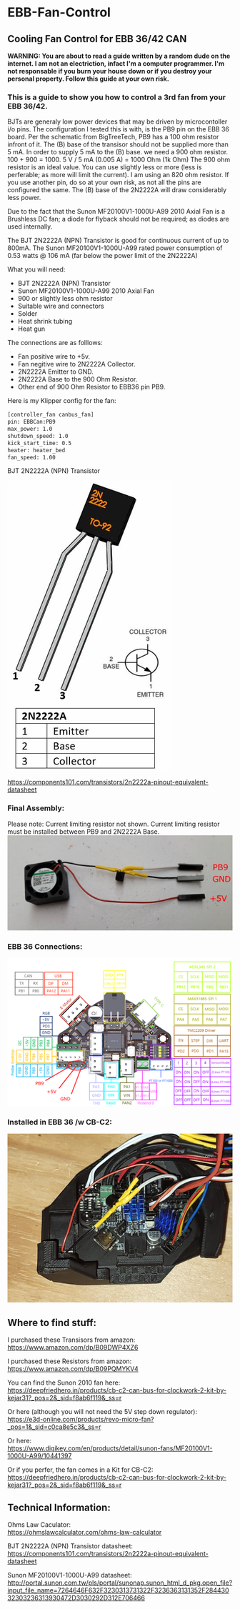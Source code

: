 # EBB-Fan-Control
## Cooling Fan Control for EBB 36/42 CAN

**WARNING: You are about to read a guide written by a random dude on the internet.  I am not an electriction, infact I'm a computer programmer.  I'm not responsable if you burn your house down or if you destroy your personal property.  Follow this guide at your own risk.**


### This is a guide to show you how to control a 3rd fan from your EBB 36/42.  

BJTs are generaly low power devices that may be driven by microcontoller i/o pins.
The configuration I tested this is with, is the PB9 pin on the EBB 36 board. 
Per the schematic from BigTreeTech, PB9 has a 100 ohm resistor infront of it. 
The (B) base of the transisor should not be supplied more than 5 mA.
In order to supply 5 mA to the (B) base. we need a 900 ohm resistor. 100 + 900 = 1000. 5 V / 5 mA (0.005 A) = 1000 Ohm (1k Ohm)
The 900 ohm resistor is an ideal value.  You can use slightly less or more (less is perferable; as more will limit the current).  I am using an 820 ohm resistor.
If you use another pin, do so at your own risk, as not all the pins are configured the same.
The (B) base of the 2N2222A will draw considerably less power.

Due to the fact that the Sunon MF20100V1-1000U-A99 2010 Axial Fan is a Brushless DC fan; a diode for flyback should not be required; as diodes are used internally.

The BJT 2N2222A (NPN) Transistor is good for continuous current of up to 800mA.  The Sunon MF20100V1-1000U-A99 rated power consumption of 0.53 watts @ 106 mA (far below the power limit of the 2N2222A)

What you will need:

  * BJT 2N2222A (NPN) Transistor  
  * Sunon MF20100V1-1000U-A99 2010 Axial Fan  
  * 900 or slightly less ohm resistor  
  * Suitable wire and connectors  
  * Solder  
  * Heat shrink tubing  
  * Heat gun  


The connections are as folllows:
* Fan positive wire to +5v.
* Fan negitive wire to 2N2222A Collector.
* 2N2222A Emitter to GND.
* 2N2222A Base to the 900 Ohm Resistor.
* Other end of 900 Ohm Resistor to EBB36 pin PB9.

Here is my Klipper config for the fan:

```
[controller_fan canbus_fan]
pin: EBBCan:PB9
max_power: 1.0
shutdown_speed: 1.0
kick_start_time: 0.5
heater: heater_bed
fan_speed: 1.00
```

BJT 2N2222A (NPN) Transistor

![2N2222A](2N222-NPN-transistor-Pinout.jpg)

https://components101.com/transistors/2n2222a-pinout-equivalent-datasheet

### Final Assembly:
Please note: Current limiting resistor not shown. Current limiting resistor must be installed between PB9 and 2N2222A Base.
![2N2222A](Final%20Assembly.jpg)

### EBB 36 Connections:

![2N2222A](EBB36%20CAN%20V1.1&amp;V1.2-PIN.png)

### Installed in EBB 36 /w CB-C2:

![2N2222A](Installed.jpg)


## Where to find stuff:

I purchased these Transisors from amazon:  
https://www.amazon.com/dp/B09DWP4XZ6

I purchased these Resistors from amazon:  
https://www.amazon.com/dp/B09PQMYKV4

You can find the Sunon 2010 fan here:  
https://deepfriedhero.in/products/cb-c2-can-bus-for-clockwork-2-kit-by-kejar31?_pos=2&_sid=f8ab6f119&_ss=r

Or here (although you will not need the 5V step down regulator):  
https://e3d-online.com/products/revo-micro-fan?_pos=1&_sid=c0ca8e5c3&_ss=r

Or here:  
https://www.digikey.com/en/products/detail/sunon-fans/MF20100V1-1000U-A99/10441397

Or if you perfer, the fan comes in a Kit for CB-C2:  
https://deepfriedhero.in/products/cb-c2-can-bus-for-clockwork-2-kit-by-kejar31?_pos=2&_sid=f8ab6f119&_ss=r


## Technical Information:

Ohms Law Caculator:  
https://ohmslawcalculator.com/ohms-law-calculator

BJT 2N2222A (NPN) Transistor datasheet:  
https://components101.com/transistors/2n2222a-pinout-equivalent-datasheet

Sunon MF20100V1-1000U-A99 datasheet:  
http://portal.sunon.com.tw/pls/portal/sunonap.sunon_html_d_pkg.open_file?input_file_name=7264646F632F3230313731322F3236363131352F28443032303236313930472D3030292D312E706466